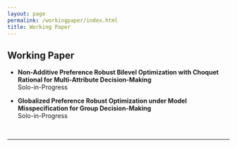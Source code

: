 ```yaml
---
layout: page
permalink: /workingpaper/index.html
title: Working Paper
---
```


## Working Paper

<!-- - **A Meta-Network-Based Framework for Identifying Heterogeneous Collaboration across Emergency Organizations within Emergency Response Plans** <br>with Cheng Jiang and Xueyan Shao <br>Pending Submission -->

<!-- - **Optimizing Port Logistics Data Governance Capacity through a Governance Mechanism Perspective: a Collaboration-Based Meta-Network Modeling Approach** <br>with Endong Wang <br>Pending Submission -->

<!-- - **A Dynamic Metanetwork-Based Decision Support System for Evaluating Emergency Response with Nonlinear Utility and Inter-Organizational Collaboration** <br> With Jingyao Yue & Mingang Gao -->

- **Non-Additive Preference Robust Bilevel Optimization with Choquet Rational for Multi-Attribute Decision-Making** <br> Solo-in-Progress

- **Globalized Preference Robust Optimization under Model Misspecification for Group Decision-Making** <br> Solo-in-Progress

  <br>

---
